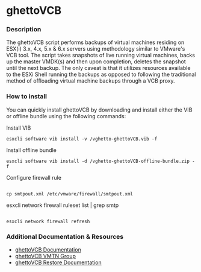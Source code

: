 # ghettoVCB

### Description

The ghettoVCB script performs backups of virtual machines residing on ESX(i) 3.x, 4.x, 5.x & 6.x servers using methodology similar to VMware's VCB tool. The script takes snapshots of live running virtual machines, backs up the  master VMDK(s) and then upon completion, deletes the snapshot until the next backup. The only caveat is that it utilizes resources available to the ESXi Shell running the backups as opposed to following the traditional method of offloading virtual machine backups through a VCB proxy.

### How to install

You can quickly install ghettoVCB by downloading and install either the VIB or offline bundle using the following commands:

Install VIB
```
esxcli software vib install -v /vghetto-ghettoVCB.vib -f
```

Install offline bundle
```
esxcli software vib install -d /vghetto-ghettoVCB-offline-bundle.zip -f
```
Configure firewall rule 
```

cp smtpout.xml /etc/vmware/firewall/smtpout.xml
```

esxcli network firewall ruleset list | grep smtp
```

esxcli network firewall refresh
```


### Additional Documentation & Resources
- [ghettoVCB Documentation](http://communities.vmware.com/docs/DOC-8760)
- [ghettoVCB VMTN Group](http://communities.vmware.com/groups/ghettovcb)
- [ghettoVCB Restore Documentation](http://communities.vmware.com/docs/DOC-10595)
